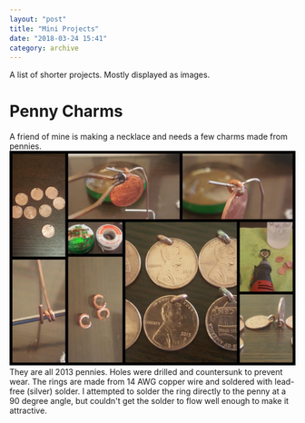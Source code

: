 ```yaml
---
layout: "post"
title: "Mini Projects"
date: "2018-03-24 15:41"
category: archive
---
```

A list of shorter projects. Mostly displayed as images.<!--more-->

# Penny Charms
A friend of mine is making a necklace and needs a few charms made from pennies.  
![image](/assets/img/penny.jpg)  
They are all 2013 pennies. Holes were drilled and countersunk to prevent wear. The rings are made from 14 AWG copper wire and soldered with lead-free (silver) solder. I attempted to solder the ring directly to the penny at a 90 degree angle, but couldn't get the solder to flow well enough to make it attractive.

